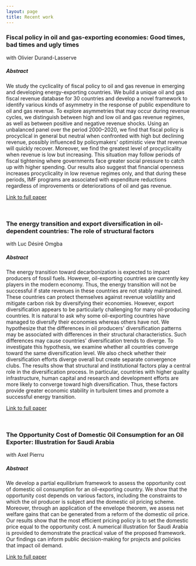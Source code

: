 ```yaml
---
layout: page
title: Recent work
---
```


### Fiscal policy in oil and gas-exporting economies: Good times, bad times and ugly times

with Olivier Durand-Lasserve 

##### Abstract 

We study the cyclicality of fiscal policy to oil and gas revenue in emerging and developing energy-exporting countries. We build a unique oil and gas fiscal revenue database for 30 countries and develop a novel framework to identify various kinds of asymmetry in the response of public expenditure to oil and gas revenue. To explore asymmetries that may occur during revenue cycles, we distinguish between high and low oil and gas revenue regimes, as well as between positive and negative revenue shocks. Using an unbalanced panel over the period 2000–2020, we find that fiscal policy is procyclical in general but neutral when confronted with high but declining revenue, possibly influenced by policymakers' optimistic view that revenue will quickly recover. Moreover, we find the greatest level of procyclicality when revenue is low but increasing. This situation may follow periods of fiscal tightening where governments face greater social pressure to catch up with higher spending. Our results also suggest that financial openness increases procyclicality in low revenue regimes only, and that during these periods, IMF programs are associated with expenditure reductions regardless of improvements or deteriorations of oil and gas revenue.

[Link to full paper](https://www.sciencedirect.com/science/article/pii/S0140988323004851)

&nbsp;

### The energy transition and export diversification in oil-dependent countries: The role of structural factors

with Luc Désiré Omgba

##### Abstract 

The energy transition toward decarbonization is expected to impact producers of fossil fuels. However, oil-exporting countries are currently key players in the modern economy. Thus, the energy transition will not be successful if state revenues in these countries are not stably maintained. These countries can protect themselves against revenue volatility and mitigate carbon risk by diversifying their economies. However, export diversification appears to be particularly challenging for many oil-producing countries. It is natural to ask why some oil-exporting countries have managed to diversify their economies whereas others have not. We hypothesize that the differences in oil producers' diversification patterns may be associated with differences in their structural characteristics. Such differences may cause countries' diversification trends to diverge. To investigate this hypothesis, we examine whether all countries converge toward the same diversification level. We also check whether their diversification efforts diverge overall but create separate convergence clubs. The results show that structural and institutional factors play a central role in the diversification process. In particular, countries with higher quality infrastructure, human capital and research and development efforts are more likely to converge toward high diversification. Thus, these factors provide greater economic stability in turbulent times and promote a successful energy transition.

[Link to full paper](https://www.sciencedirect.com/science/article/pii/S0921800922003421)

&nbsp;

### The Opportunity Cost of Domestic Oil Consumption for an Oil Exporter: Illustration for Saudi Arabia

with Axel Pierru 

##### Abstract 

We develop a partial equilibrium framework to assess the opportunity cost of domestic oil consumption for an oil-exporting country. We show that the opportunity cost depends on various factors, including the constraints to which the oil producer is subject and the domestic oil pricing scheme. Moreover, through an application of the envelope theorem, we assess net welfare gains that can be generated from a reform of the domestic oil price. Our results show that the most efficient pricing policy is to set the domestic price equal to the opportunity cost. A numerical illustration for Saudi Arabia is provided to demonstrate the practical value of the proposed framework. Our findings can inform public decision-making for projects and policies that impact oil demand.

[Link to full paper](https://www.sciencedirect.com/science/article/pii/S0140988321000669)

